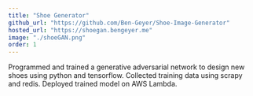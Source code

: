 ```yaml
---
title: "Shoe Generator"
github_url: "https://github.com/Ben-Geyer/Shoe-Image-Generator"
hosted_url: "https://shoegan.bengeyer.me"
image: "./shoeGAN.png"
order: 1
---
```

Programmed and trained a generative adversarial network to design new shoes using python and tensorflow. Collected training data using scrapy and redis. Deployed trained model on AWS Lambda.
